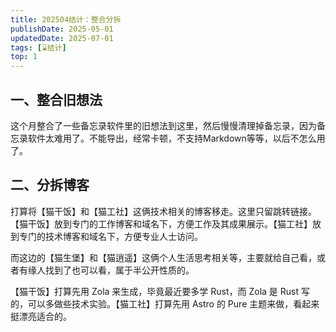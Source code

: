 ```yaml
---
title: 202504结计：整合分拆
publishDate: 2025-05-01
updatedDate: 2025-07-01
tags: [⌛结计]
top: 1
---
```


## 一、整合旧想法

这个月整合了一些备忘录软件里的旧想法到这里，然后慢慢清理掉备忘录，因为备忘录软件太难用了。不能导出，经常卡顿，不支持Markdown等等，以后不怎么用了。

## 二、分拆博客

打算将【猫干饭】和【猫工社】这俩技术相关的博客移走。这里只留跳转链接。【猫干饭】放到专门的工作博客和域名下，方便工作及其成果展示。【猫工社】放到专门的技术博客和域名下，方便专业人士访问。

而这边的【猫生堡】和【猫逍遥】这俩个人生活思考相关等，主要就给自己看，或者有缘人找到了也可以看，属于半公开性质的。

【猫干饭】打算先用 Zola 来生成，毕竟最近要多学 Rust，而 Zola 是 Rust 写的，可以多做些技术实验。【猫工社】打算先用 Astro 的 Pure 主题来做，看起来挺漂亮适合的。
